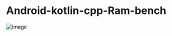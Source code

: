 ﻿# Android-kotlin-cpp-Ram-bench
![image](https://github.com/user-attachments/assets/60821ab1-4fba-4eae-9d3a-979d0901ffc9)

